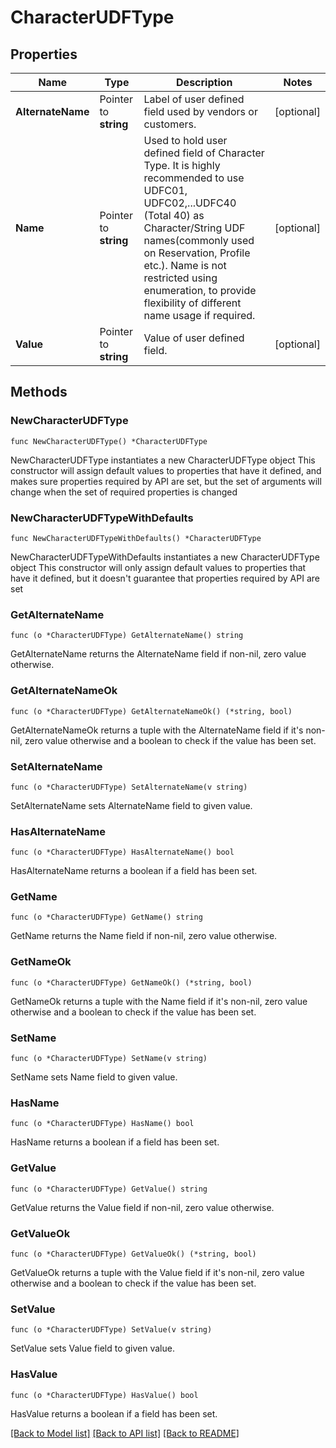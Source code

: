 # CharacterUDFType

## Properties

Name | Type | Description | Notes
------------ | ------------- | ------------- | -------------
**AlternateName** | Pointer to **string** | Label of user defined field used by vendors or customers. | [optional] 
**Name** | Pointer to **string** | Used to hold user defined field of Character Type. It is highly recommended to use UDFC01, UDFC02,...UDFC40 (Total 40) as Character/String UDF names(commonly used on Reservation, Profile etc.). Name is not restricted using enumeration, to provide flexibility of different name usage if required. | [optional] 
**Value** | Pointer to **string** | Value of user defined field. | [optional] 

## Methods

### NewCharacterUDFType

`func NewCharacterUDFType() *CharacterUDFType`

NewCharacterUDFType instantiates a new CharacterUDFType object
This constructor will assign default values to properties that have it defined,
and makes sure properties required by API are set, but the set of arguments
will change when the set of required properties is changed

### NewCharacterUDFTypeWithDefaults

`func NewCharacterUDFTypeWithDefaults() *CharacterUDFType`

NewCharacterUDFTypeWithDefaults instantiates a new CharacterUDFType object
This constructor will only assign default values to properties that have it defined,
but it doesn't guarantee that properties required by API are set

### GetAlternateName

`func (o *CharacterUDFType) GetAlternateName() string`

GetAlternateName returns the AlternateName field if non-nil, zero value otherwise.

### GetAlternateNameOk

`func (o *CharacterUDFType) GetAlternateNameOk() (*string, bool)`

GetAlternateNameOk returns a tuple with the AlternateName field if it's non-nil, zero value otherwise
and a boolean to check if the value has been set.

### SetAlternateName

`func (o *CharacterUDFType) SetAlternateName(v string)`

SetAlternateName sets AlternateName field to given value.

### HasAlternateName

`func (o *CharacterUDFType) HasAlternateName() bool`

HasAlternateName returns a boolean if a field has been set.

### GetName

`func (o *CharacterUDFType) GetName() string`

GetName returns the Name field if non-nil, zero value otherwise.

### GetNameOk

`func (o *CharacterUDFType) GetNameOk() (*string, bool)`

GetNameOk returns a tuple with the Name field if it's non-nil, zero value otherwise
and a boolean to check if the value has been set.

### SetName

`func (o *CharacterUDFType) SetName(v string)`

SetName sets Name field to given value.

### HasName

`func (o *CharacterUDFType) HasName() bool`

HasName returns a boolean if a field has been set.

### GetValue

`func (o *CharacterUDFType) GetValue() string`

GetValue returns the Value field if non-nil, zero value otherwise.

### GetValueOk

`func (o *CharacterUDFType) GetValueOk() (*string, bool)`

GetValueOk returns a tuple with the Value field if it's non-nil, zero value otherwise
and a boolean to check if the value has been set.

### SetValue

`func (o *CharacterUDFType) SetValue(v string)`

SetValue sets Value field to given value.

### HasValue

`func (o *CharacterUDFType) HasValue() bool`

HasValue returns a boolean if a field has been set.


[[Back to Model list]](../README.md#documentation-for-models) [[Back to API list]](../README.md#documentation-for-api-endpoints) [[Back to README]](../README.md)


